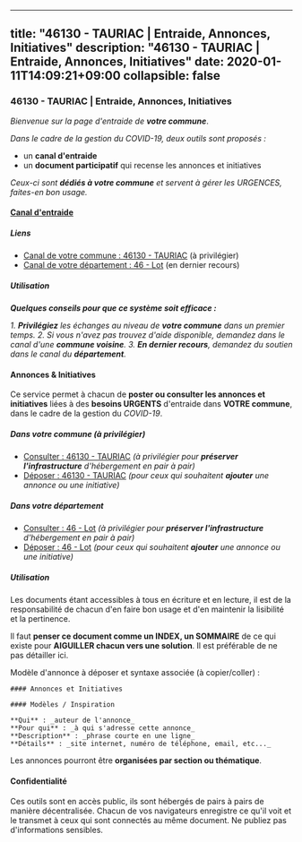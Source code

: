 
---
title: "46130 - TAURIAC | Entraide, Annonces, Initiatives"
description: "46130 - TAURIAC | Entraide, Annonces, Initiatives"
date: 2020-01-11T14:09:21+09:00
collapsible: false
---

### 46130 - TAURIAC | Entraide, Annonces, Initiatives

_Bienvenue sur la page d'entraide de **votre commune**_.

_Dans le cadre de la gestion du COVID-19, deux outils sont proposés :_

- un **canal d'entraide**
- un **document participatif** qui recense les annonces et initiatives

_Ceux-ci sont **dédiés à votre commune** et servent à gérer les URGENCES, faites-en bon usage._

#### [Canal d'entraide](https://entraide.stopcoronavirus.tech/#/channel/46130_tauriac)

##### Liens

- [Canal de votre commune : 46130 	- TAURIAC](https://entraide.stopcoronavirus.tech/#/channel/46130_tauriac) (à privilégier)
- [Canal de votre département : 46 	- Lot](https://entraide.stopcoronavirus.tech/#/channel/46_lot) (en dernier recours)

##### Utilisation

_**Quelques conseils pour que ce système soit efficace :**_

_1. **Privilégiez** les échanges au niveau de **votre commune** dans un premier temps._
_2. Si vous n'avez pas trouvez d'aide disponible, demandez dans le canal d'une **commune voisine**._
_3. **En dernier recours**, demandez du soutien dans le canal du **département**._

#### Annonces & Initiatives


Ce service permet à chacun de **poster ou consulter les annonces et initiatives** liées à des **besoins
URGENTS** d'entraide dans **VOTRE commune**, dans le cadre de la gestion du _COVID-19_.

##### Dans votre commune (à privilégier)

- [Consulter : 46130 	- TAURIAC](https://docs.stopcoronavirus.tech/#/r/markdown/46130_tauriac/4XTTMDWQAgYyyUZgcgNC2xsEUTFoHEKwwWZy2h11fe2Pdxyjy) _(à privilégier pour **préserver l'infrastructure** d'hébergement en pair à pair)_
- [Déposer : 46130 	- TAURIAC](https://docs.stopcoronavirus.tech/#/w/markdown/46130_tauriac/4XTTMDWQAgYyyUZgcgNC2xsEUTFoHEKwwWZy2h11fe2Pdxyjy-K3TgUXviZR8KSLGb8ydPnZJj9cWkoEf3eXkeJsQWRdpcYkDY8p6Hvofq9ENeiwrsy3k4MZESx8mYSYSWbGizwwouboj5ERFujWyzisgimt9oVrsxt9XdXGjFbLcxZwE5tokRCeMZ) _(pour ceux qui souhaitent **ajouter** une annonce ou une initiative)_

##### Dans votre département

- [Consulter : 46 	- Lot](https://docs.stopcoronavirus.tech/#/r/markdown/46_lot/4XTTM2atDXh7qfad7tjFPGKb8B9D4EeMNQsUG7H6r5PvcsmQY) _(à privilégier pour **préserver l'infrastructure** d'hébergement en pair à pair)_
- [Déposer : 46 	- Lot](https://docs.stopcoronavirus.tech/#/w/markdown/46_lot/4XTTM2atDXh7qfad7tjFPGKb8B9D4EeMNQsUG7H6r5PvcsmQY-K3TgUvJaCyZvzJ7KFBouD3E9Db8SxVd6F9MJ4VM5wtYfGyhK8U9f2jgCEG1ZP5QbGj9NK2WPVZdPjtw9bJHLE1PoGwVsSft8aSDsZrWh6CwkugjgRfbWWHf5TabrG7vmtM7v9WUc) _(pour ceux qui souhaitent **ajouter** une annonce ou une initiative)_


##### Utilisation

Les documents étant accessibles à tous en écriture et en lecture, il est de la
responsabilité de chacun d'en faire bon usage et d'en maintenir la lisibilité
et la pertinence.

Il faut **penser ce document comme un INDEX, un SOMMAIRE** de ce qui existe
pour **AIGUILLER chacun vers une solution**. Il est préférable de ne pas détailler ici.

Modèle d'annonce à déposer et syntaxe associée (à copier/coller) :

    #### Annonces et Initiatives

    #### Modèles / Inspiration

    **Qui** : _auteur de l'annonce_
    **Pour qui** : _à qui s'adresse cette annonce_
    **Description** : _phrase courte en une ligne_
    **Détails** : _site internet, numéro de téléphone, email, etc..._


Les annonces pourront être **organisées par section ou thématique**.

#### Confidentialité

Ces outils sont en accès public, ils sont hébergés de pairs à pairs de manière décentralisée.
Chacun de vos navigateurs enregistre ce qu'il voit et le transmet à ceux qui sont connectés au même document.
Ne publiez pas d'informations sensibles.
